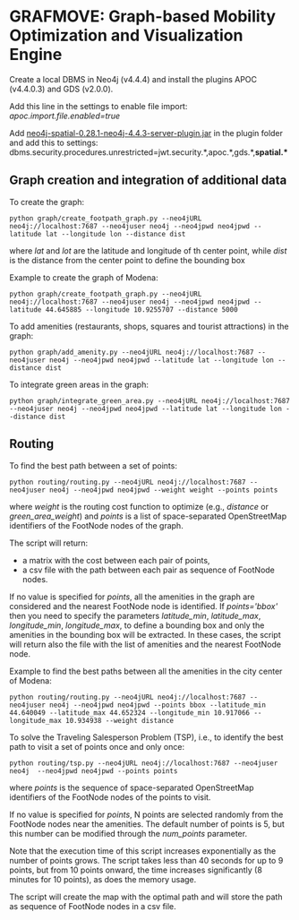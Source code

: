 # GRAFMOVE: Graph-based Mobility Optimization and Visualization Engine

Create a local DBMS in Neo4j (v4.4.4) and install the plugins APOC (v4.4.0.3) and GDS (v2.0.0).

Add this line in the settings to enable file import:
*apoc.import.file.enabled=true*

Add [neo4j-spatial-0.28.1-neo4j-4.4.3-server-plugin.jar](https://github.com/neo4j-contrib/spatial/releases/download/0.28.1-neo4j-4.4.3/neo4j-spatial-0.28.1-neo4j-4.4.3-server-plugin.jar) in the plugin folder
and add this to settings:
dbms.security.procedures.unrestricted=jwt.security.\*,apoc.\*,gds.\*,**spatial.\***


## Graph creation and integration of additional data

To create the graph:

`python graph/create_footpath_graph.py --neo4jURL neo4j://localhost:7687 --neo4juser neo4j --neo4jpwd neo4jpwd --latitude lat --longitude lon --distance dist`

where *lat* and *lot* are the latitude and longitude of th center point, while *dist* is the distance from the center point to define the bounding box

Example to create the graph of Modena:

`python graph/create_footpath_graph.py --neo4jURL neo4j://localhost:7687 --neo4juser neo4j --neo4jpwd neo4jpwd --latitude 44.645885 --longitude 10.9255707 --distance 5000`


To add amenities (restaurants, shops, squares and tourist attractions) in the graph:

`python graph/add_amenity.py --neo4jURL neo4j://localhost:7687 --neo4juser neo4j --neo4jpwd neo4jpwd --latitude lat --longitude lon --distance dist`


To integrate green areas in the graph:

`python graph/integrate_green_area.py --neo4jURL neo4j://localhost:7687 --neo4juser neo4j --neo4jpwd neo4jpwd --latitude lat --longitude lon --distance dist`


## Routing

To find the best path between a set of points:

`python routing/routing.py --neo4jURL neo4j://localhost:7687 --neo4juser neo4j --neo4jpwd neo4jpwd --weight weight --points points`

where *weight* is the routing cost function to optimize (e.g., *distance* or *green_area_weight*) and *points* is a list of space-separated OpenStreetMap identifiers of the FootNode nodes of the graph.

The script will return:
- a matrix with the cost between each pair of points,
- a csv file with the path between each pair as sequence of FootNode nodes.

If no value is specified for *points*, all the amenities in the graph are considered and the nearest FootNode node is identified.
If *points='bbox'* then you need to specify the parameters *latitude_min*, *latitude_max*, *longitude_min*, *longitude_max*, to define a bounding box and only the amenities in the bounding box will be extracted.
In these cases, the script will return also the file with the list of amenities and the nearest FootNode node.

Example to find the best paths between all the amenities in the city center of Modena:

`python routing/routing.py --neo4jURL neo4j://localhost:7687 --neo4juser neo4j --neo4jpwd neo4jpwd --points bbox --latitude_min 44.640049 --latitude_max 44.652324 --longitude_min 10.917066 --longitude_max 10.934938 --weight distance`


To solve the Traveling Salesperson Problem (TSP), i.e., to identify the best path to visit a set of points once and only once:

`python routing/tsp.py --neo4jURL neo4j://localhost:7687 --neo4juser neo4j  --neo4jpwd neo4jpwd --points points`

where *points* is the sequence of space-separated OpenStreetMap identifiers of the FootNode nodes of the points to visit.

If no value is specified for *points*, N points are selected randomly from the FootNode nodes near the amenities. The default number of points is 5, but this number can be modified through the *num_points* parameter.

Note that the execution time of this script increases exponentially as the number of points grows. The script takes less than 40 seconds for up to 9 points, but from 10 points onward, the time increases significantly (8 minutes for 10 points), as does the memory usage.

The script will create the map with the optimal path and will store the path as sequence of FootNode nodes in a csv file.